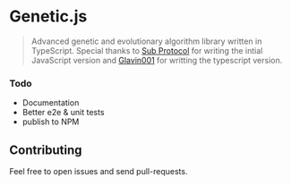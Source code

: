 # Genetic.js

> Advanced genetic and evolutionary algorithm library written in TypeScript.
> Special thanks to [Sub Protocol](http://subprotocol.com/) for writing the intial JavaScript version
> and [Glavin001](https://github.com/Glavin001) for writting the typescript version.

### Todo
* Documentation 
* Better e2e & unit tests
* publish to NPM


<!-- ## Entity
The entity describes an individual of a population. The simplest entity is equivalent with the `Genome` type
```ts
type Entity = Genome;

const entity1: Entity = [1, 2, 3];
```
A more-complicated entity requires 2 additional functions to decode the entity and encode the genome.
```ts
interface Entity {
    id: number,
    genome: Genome,
}
const decode: Encoder<Entity, Genome>
const encode: Encoder<Genome, Entity>
```

## Genetic Js -->

<!-- 
The genetic-js interface exposes a few simple concepts and primitives, you just fill in the details/features you want to use.

| Function | Return Type | Required | Description
| -------- | ----------- | -------- | -----------
| seed() | Individual | Yes | Called to create an individual, can be of any type (int, float, string, array, object)
| fitness(individual) | Float | Yes | Computes a fitness score for an individual
| mutate(individual) | Individual | Optional | Called when an individual has been selected for mutation
| crossover(mother, father) | [Son, Daughter] | Optional | Called when two individuals are selected for mating. Two children should always returned
| optimize(fitness, fitness) | Boolean | Yes | Determines if the first fitness score is better than the second. See [Optimizer](#optimizer) section below
| select1(population) | Individual | Yes | See [Selection](#selection) section below
| select2(population) | Individual | Optional | Selects a pair of individuals from a population. [Selection](#selection)
| shouldContinue(pop, gen, stats) | Boolean | Optional | Called for each generation. Return false to terminate end algorithm (ie- if goal state is reached)
| notification(pop, gen, stats, isFinished) | Void | Optional | Runs in the calling context. All functions other than this one are run in a web worker.

## Optimizer

The optimizer specifies how to rank individuals against each other based on an arbitrary fitness score. For example, minimizing the sum of squared error for a regression curve `Genetic.Optimize.Minimize` would be used, as a smaller fitness score is indicative of better fit.

| Optimizer                  | Description                                          |
| -------------------------- | ---------------------------------------------------- |
| Genetic.Optimize.Minimizer | The smaller fitness score of two individuals is best |
| Genetic.Optimize.Maximizer | The greater fitness score of two individuals is best |

## Selection

An algorithm can be either genetic or evolutionary depending on which selection operations are used. An algorithm is evolutionary if it only uses a Single (select1) operator. If both Single and Pair-wise operations are used (and if crossover is implemented) it is genetic.

| Select Type         | Required | Description                                                    |
| ------------------- | -------- | -------------------------------------------------------------- |
| select1 (Single)    | Yes      | Selects a single individual for survival from a population     |
| select2 (Pair-wise) | Optional | Selects two individuals from a population for mating/crossover |

### Selection Operators

| Single Selectors                 | Description                                                             |
| -------------------------------- | ----------------------------------------------------------------------- |
| Genetic.Select1.Tournament2      | Fittest of two random individuals                                       |
| Genetic.Select1.Tournament3      | Fittest of three random individuals                                     |
| Genetic.Select1.Fittest          | Always selects the Fittest individual                                   |
| Genetic.Select1.Random           | Randomly selects an individual                                          |
| Genetic.Select1.RandomLinearRank | Select random individual where probability is a linear function of rank |
| Genetic.Select1.Sequential       | Sequentially selects an individual                                      |

| Pair-wise Selectors              | Description                                                      |
| -------------------------------- | ---------------------------------------------------------------- |
| Genetic.Select2.Tournament2      | Pairs two individuals, each the best from a random pair          |
| Genetic.Select2.Tournament3      | Pairs two individuals, each the best from a random triplett      |
| Genetic.Select2.Random           | Randomly pairs two individuals                                   |
| Genetic.Select2.RandomLinearRank | Pairs two individuals, each randomly selected from a linear rank |
| Genetic.Select2.Sequential       | Selects adjacent pairs                                           |
| Genetic.Select2.FittestRandom    | Pairs the most fit individual with random individuals            |

```javascript
import Genetic from "@glavin001/genetic-js";

//
type Entity = string;
type UserData = {
  solution: string;
};

// Extend the abstract class Genetic.Genetic
class CustomGenetic extends Genetic.Genetic<Entity, UserData> {
    // more likely allows the most fit individuals to survive between generations
    public select1 = Genetic.Select1.RandomLinearRank;
    // always mates the most fit individual with random individuals
    public select2 = Genetic.Select2.FittestRandom;
    // ...
    public notification({
        population: pop,
        isFinished,
      }: {
        population: Population<Entity>;
        generation: number;
        stats: Stats;
        isFinished: boolean;
      }) {
        if (isFinished) {
            console.log(`Solution is ${pop[0].entity} (expected ${this.userData.solution})`);
        }
      }
}
// ...
const userData: UserData = {
    solution: "thisisthesolution",
};
const config: Partial<Genetic.Configuration> = {
    crossover: 0.4,
    iterations: 2000,
    mutation: 0.3,
    size: 20,
};
// ...
const genetic = new CustomGenetic(config, userData);
genetic.evolve();
```

## Configuration Parameters

| Parameter             | Default | Range/Type  | Description                                                                                              |
| --------------------- | ------- | ----------- | -------------------------------------------------------------------------------------------------------- |
| size                  | 250     | Real Number | Population size                                                                                          |
| crossover             | 0.9     | [0.0, 1.0]  | Probability of crossover                                                                                 |
| mutation              | 0.2     | [0.0, 1.0]  | Probability of mutation                                                                                  |
| iterations            | 100     | Real Number | Maximum number of iterations before finishing                                                            |
| fittestAlwaysSurvives | true    | Boolean     | Prevents losing the best fit between generations                                                         |
| maxResults            | 100     | Real Number | The maximum number of best-fit results that webworkers will send per notification                        |
| webWorkers            | true    | Boolean     | Use [Web Workers](http://en.wikipedia.org/wiki/Web_worker) (when available)                              |
| skip                  | 0       | Real Number | Setting this higher throttles back how frequently `genetic.notification` gets called in the main thread. | -->

## Contributing

Feel free to open issues and send pull-requests.
